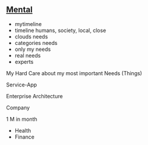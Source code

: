 ## [Mental](pre.html)

- mytimeline
- timeline humans, society, local, close
- clouds needs
- categories needs
- only my needs
- real needs
- experts

My Hard Care about my most important Needs (Things)

Service-App

Enterprise Architecture

Company

1 M in month

- Health
- Finance
